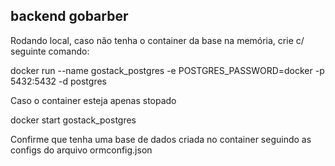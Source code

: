 ## backend gobarber

Rodando local, caso não tenha o container da base na memória, crie c/ seguinte comando:

docker run --name gostack_postgres -e POSTGRES_PASSWORD=docker -p 5432:5432 -d postgres

Caso o container esteja apenas stopado

docker start gostack_postgres

Confirme que tenha uma base de dados criada no container seguindo as configs do arquivo ormconfig.json
